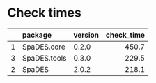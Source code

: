 # Check times

|   |package      |version | check_time|
|:--|:------------|:-------|----------:|
|1  |SpaDES.core  |0.2.0   |      450.7|
|3  |SpaDES.tools |0.3.0   |      229.5|
|2  |SpaDES       |2.0.2   |      218.1|


